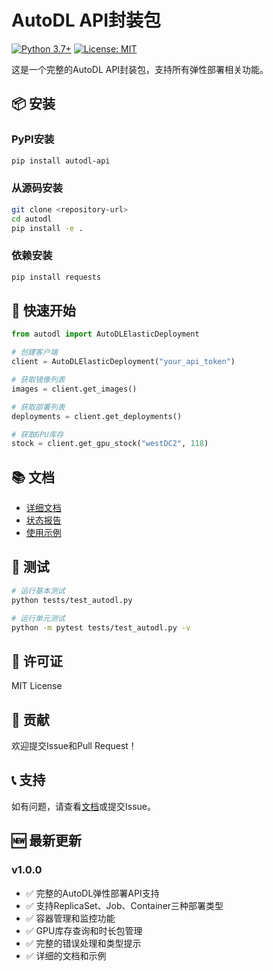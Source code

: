 # AutoDL API封装包

[![Python 3.7+](https://img.shields.io/badge/python-3.7+-blue.svg)](https://www.python.org/downloads/)
[![License: MIT](https://img.shields.io/badge/License-MIT-yellow.svg)](https://opensource.org/licenses/MIT)

这是一个完整的AutoDL API封装包，支持所有弹性部署相关功能。

## 📦 安装

### PyPI安装

```bash
pip install autodl-api
```

### 从源码安装

```bash
git clone <repository-url>
cd autodl
pip install -e .
```

### 依赖安装

```bash
pip install requests
```

## 🚀 快速开始

```python
from autodl import AutoDLElasticDeployment

# 创建客户端
client = AutoDLElasticDeployment("your_api_token")

# 获取镜像列表
images = client.get_images()

# 获取部署列表
deployments = client.get_deployments()

# 获取GPU库存
stock = client.get_gpu_stock("westDC2", 118)
```

## 📚 文档

- [详细文档](docs/README.md)
- [状态报告](docs/STATUS.md)
- [使用示例](examples/)

## 🧪 测试

```bash
# 运行基本测试
python tests/test_autodl.py

# 运行单元测试
python -m pytest tests/test_autodl.py -v

```

## 📄 许可证

MIT License

## 🤝 贡献

欢迎提交Issue和Pull Request！

## 📞 支持

如有问题，请查看[文档](docs/)或提交Issue。

## 🆕 最新更新

### v1.0.0
- ✅ 完整的AutoDL弹性部署API支持
- ✅ 支持ReplicaSet、Job、Container三种部署类型
- ✅ 容器管理和监控功能
- ✅ GPU库存查询和时长包管理
- ✅ 完整的错误处理和类型提示
- ✅ 详细的文档和示例 
